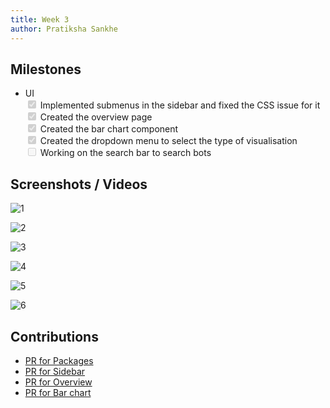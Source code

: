 ```yaml
---
title: Week 3
author: Pratiksha Sankhe
---
```


## Milestones

<ul>
  <li>UI</li>
  <input type="checkbox" disabled="" checked="true"/> Implemented submenus in the sidebar and fixed the CSS issue for it<br/>
  <input type="checkbox" disabled="" checked="true"/> Created the overview page<br/>
  <input type="checkbox" disabled="" checked="true"/> Created the bar chart component<br/>
   <input type="checkbox" disabled="" checked="true"/> Created the dropdown menu to select the type of visualisation<br/>
  <input type="checkbox" disabled="" /> Working on the search bar to search bots<br/>
</ul>

## Screenshots / Videos

![1](https://github.com/Code4GovTech/c4gt-milestones/assets/84843461/772557b9-d4e8-4744-9399-a5a033c79b17)
<br/>

![2](https://github.com/Code4GovTech/c4gt-milestones/assets/84843461/412044eb-2e62-479a-a3ef-a91a1ad26bdb)
<br/>

![3](https://github.com/Code4GovTech/c4gt-milestones/assets/84843461/a7621b82-6362-40a6-893f-52dd07e2b6f3)
<br/>

![4](https://github.com/Code4GovTech/c4gt-milestones/assets/84843461/dcb3132e-5b75-42ad-a108-61c270e44870)
<br/>

![5](https://github.com/Code4GovTech/c4gt-milestones/assets/84843461/ac1f5110-59e1-4063-907b-ccb3688fb6d3)
<br/>

![6](https://github.com/Code4GovTech/c4gt-milestones/assets/84843461/500403d7-f403-4b0e-ae6f-73414cc6a131)
<br/>
## Contributions

- [PR for Packages](https://github.com/samagra-comms/uci-admin/pull/38)
- [PR for Sidebar](https://github.com/samagra-comms/uci-admin/pull/39)
- [PR for Overview](https://github.com/samagra-comms/uci-admin/pull/40)
- [PR for Bar chart](https://github.com/samagra-comms/uci-admin/pull/41)
